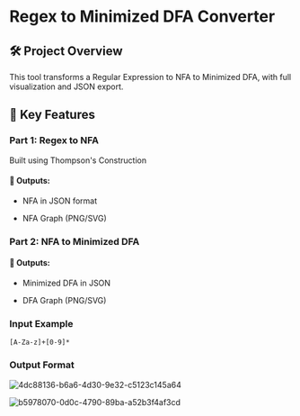 <h1 >Regex to Minimized DFA Converter</h1>  

## 🛠️ Project Overview
This tool transforms a Regular Expression to NFA to Minimized DFA, with full visualization and JSON export.

## 🚧 Key Features
###  Part 1: Regex to  NFA

Built using Thompson's Construction

#### 📄 Outputs:

- NFA in JSON format

- NFA Graph (PNG/SVG)

###  Part 2: NFA to Minimized DFA

#### 📄 Outputs:

- Minimized DFA in JSON

- DFA Graph (PNG/SVG)

### Input Example
```
[A-Za-z]+[0-9]*
```
### Output Format 

![4dc88136-b6a6-4d30-9e32-c5123c145a64](https://github.com/user-attachments/assets/1db01d77-3162-4b70-a18e-54ed301f5536)


![b5978070-0d0c-4790-89ba-a52b3f4af3cd](https://github.com/user-attachments/assets/c2e74c16-e73a-47cf-b8f3-29cb02e48c07)
